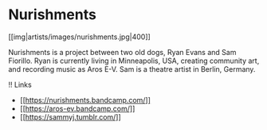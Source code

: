 # Nurishments

[[img|artists/images/nurishments.jpg|400]]

Nurishments is a project between two old dogs, Ryan Evans and Sam Fiorillo. Ryan is currently living in Minneapolis, USA, creating community art, and recording music as Aros E-V. Sam is a theatre artist in Berlin, Germany.

!! Links

* [[https://nurishments.bandcamp.com/]]
* [[https://aros-ev.bandcamp.com/]]
* [[https://sammyj.tumblr.com/]]
